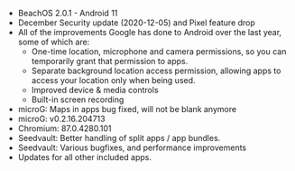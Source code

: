 * BeachOS 2.0.1 - Android 11
* December Security update (2020-12-05) and Pixel feature drop
* All of the improvements Google has done to Android over the last
  year, some of which are:
    * One-time location, microphone and camera permissions, so
      you can temporarily grant that permission to apps.
    * Separate background location access permission, allowing
      apps to access your location only when being used.
    * Improved device & media controls
    * Built-in screen recording
* microG: Maps in apps bug fixed, will not be blank anymore
* microG: v0.2.16.204713
* Chromium: 87.0.4280.101
* Seedvault: Better handling of split apps / app bundles.
* Seedvault: Various bugfixes, and performance improvements
* Updates for all other included apps.